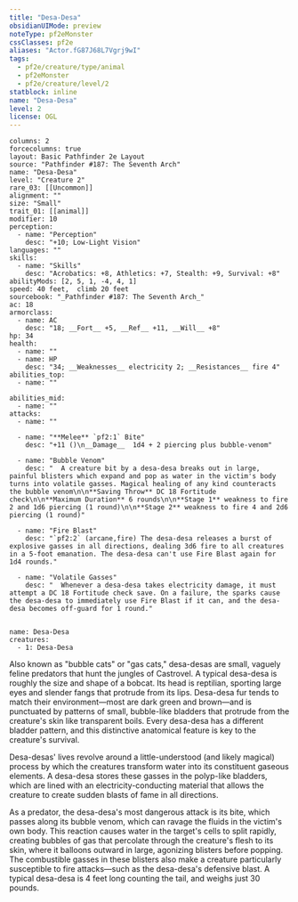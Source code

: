 ```yaml
---
title: "Desa-Desa"
obsidianUIMode: preview
noteType: pf2eMonster
cssClasses: pf2e
aliases: "Actor.fG87J68L7Vgrj9wI" 
tags:
  - pf2e/creature/type/animal
  - pf2eMonster
  - pf2e/creature/level/2
statblock: inline
name: "Desa-Desa"
level: 2
license: OGL
---
```


```statblock
columns: 2
forcecolumns: true
layout: Basic Pathfinder 2e Layout
source: "Pathfinder #187: The Seventh Arch"
name: "Desa-Desa"
level: "Creature 2"
rare_03: [[Uncommon]]
alignment: ""
size: "Small"
trait_01: [[animal]]
modifier: 10
perception:
  - name: "Perception"
    desc: "+10; Low-Light Vision"
languages: ""
skills:
  - name: "Skills"
    desc: "Acrobatics: +8, Athletics: +7, Stealth: +9, Survival: +8"
abilityMods: [2, 5, 1, -4, 4, 1]
speed: 40 feet,  climb 20 feet
sourcebook: "_Pathfinder #187: The Seventh Arch_"
ac: 18
armorclass:
  - name: AC
    desc: "18; __Fort__ +5, __Ref__ +11, __Will__ +8"
hp: 34
health:
  - name: ""
  - name: HP
    desc: "34; __Weaknesses__ electricity 2; __Resistances__ fire 4"
abilities_top:
  - name: ""

abilities_mid:
  - name: ""
attacks:
  - name: ""

  - name: "**Melee** `pf2:1` Bite"
    desc: "+11 ()\n__Damage__  1d4 + 2 piercing plus bubble-venom"

  - name: "Bubble Venom"
    desc: "  A creature bit by a desa-desa breaks out in large, painful blisters which expand and pop as water in the victim's body turns into volatile gasses. Magical healing of any kind counteracts the bubble venom\n\n**Saving Throw** DC 18 Fortitude check\n\n**Maximum Duration** 6 rounds\n\n**Stage 1** weakness to fire 2 and 1d6 piercing (1 round)\n\n**Stage 2** weakness to fire 4 and 2d6 piercing (1 round)"

  - name: "Fire Blast"
    desc: "`pf2:2` (arcane,fire) The desa-desa releases a burst of explosive gasses in all directions, dealing 3d6 fire to all creatures in a 5-foot emanation. The desa-desa can't use Fire Blast again for 1d4 rounds."

  - name: "Volatile Gasses"
    desc: "  Whenever a desa-desa takes electricity damage, it must attempt a DC 18 Fortitude check save. On a failure, the sparks cause the desa-desa to immediately use Fire Blast if it can, and the desa-desa becomes off-guard for 1 round."
 
```

```encounter-table
name: Desa-Desa
creatures:
  - 1: Desa-Desa
```



Also known as "bubble cats" or "gas cats," desa-desas are small, vaguely feline predators that hunt the jungles of Castrovel. A typical desa-desa is roughly the size and shape of a bobcat. Its head is reptilian, sporting large eyes and slender fangs that protrude from its lips. Desa-desa fur tends to match their environment—most are dark green and brown—and is punctuated by patterns of small, bubble-like bladders that protrude from the creature's skin like transparent boils. Every desa-desa has a different bladder pattern, and this distinctive anatomical feature is key to the creature's survival.

Desa-desas' lives revolve around a little-understood (and likely magical) process by which the creatures transform water into its constituent gaseous elements. A desa-desa stores these gasses in the polyp-like bladders, which are lined with an electricity-conducting material that allows the creature to create sudden blasts of fame in all directions.

As a predator, the desa-desa's most dangerous attack is its bite, which passes along its bubble venom, which can ravage the fluids in the victim's own body. This reaction causes water in the target's cells to split rapidly, creating bubbles of gas that percolate through the creature's flesh to its skin, where it balloons outward in large, agonizing blisters before popping. The combustible gasses in these blisters also make a creature particularly susceptible to fire attacks—such as the desa-desa's defensive blast. A typical desa-desa is 4 feet long counting the tail, and weighs just 30 pounds.
